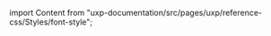
import Content from "uxp-documentation/src/pages/uxp/reference-css/Styles/font-style";

<Content query="product=photoshop"/>
